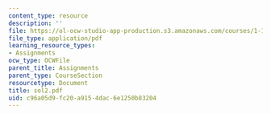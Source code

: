 ```yaml
---
content_type: resource
description: ''
file: https://ol-ocw-studio-app-production.s3.amazonaws.com/courses/1-124j-foundations-of-software-engineering-fall-2000/c96a05d9fc20a9154dac6e1250b83204_sol2.pdf
file_type: application/pdf
learning_resource_types:
- Assignments
ocw_type: OCWFile
parent_title: Assignments
parent_type: CourseSection
resourcetype: Document
title: sol2.pdf
uid: c96a05d9-fc20-a915-4dac-6e1250b83204
---
```

